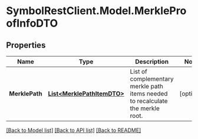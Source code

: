 # SymbolRestClient.Model.MerkleProofInfoDTO

## Properties

Name | Type | Description | Notes
------------ | ------------- | ------------- | -------------
**MerklePath** | [**List&lt;MerklePathItemDTO&gt;**](MerklePathItemDTO.md) | List of complementary merkle path items needed to recalculate the merkle root. | [optional] 

[[Back to Model list]](../README.md#documentation-for-models) [[Back to API list]](../README.md#documentation-for-api-endpoints) [[Back to README]](../README.md)

